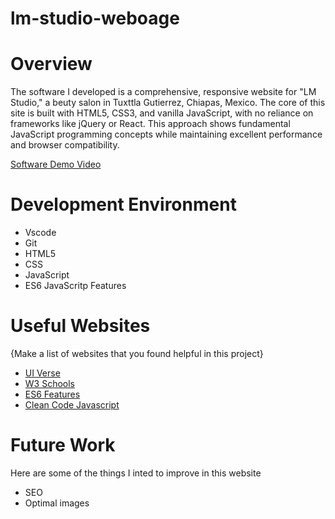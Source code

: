 # lm-studio-weboage
# Overview

The software I developed is a comprehensive, responsive website for "LM Studio," a beuty salon in Tuxttla Gutierrez, Chiapas, Mexico.
The core of this site is built with HTML5, CSS3, and vanilla JavaScript, with no reliance on frameworks like jQuery or React. This approach shows               fundamental JavaScript programming concepts while maintaining excellent performance and browser compatibility.

[Software Demo Video](http://youtube.link.goes.here)

# Development Environment
* Vscode
* Git
* HTML5
* CSS
* JavaScript
* ES6 JavaScritp Features

# Useful Websites

{Make a list of websites that you found helpful in this project}

- [UI Verse](https://uiverse.io/)
- [W3 Schools](https://www.w3schools.com/)
- [ES6 Features](https://github.com/lukehoban/es6features)
- [Clean Code Javascript](https://github.com/ryanmcdermott/clean-code-javascript)

# Future Work

Here are some of the things I inted to improve in this website

- SEO
- Optimal images

